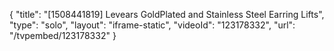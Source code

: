 {
    "title": "[1508441819] Levears GoldPlated and Stainless Steel Earring Lifts",
    "type": "solo",
    "layout": "iframe-static",
    "videoId": "123178332",
    "url": "\/tvpembed\/123178332"
}